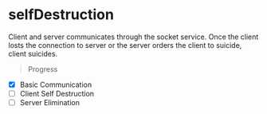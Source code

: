 # selfDestruction
Client and server communicates through the socket service. Once the client losts the connection to server or the server orders the client to suicide, client suicides.
> Progress
- [x] Basic Communication
- [ ] Client Self Destruction
- [ ] Server Elimination
